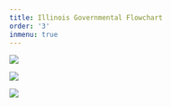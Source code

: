 ```yaml
---
title: Illinois Governmental Flowchart
order: '3'
inmenu: true
---
```

![](/img/flowchart.png)

![](/img/screen-shot-2018-11-20-at-9.18.00-pm.png)

![](/img/screen-shot-2018-11-20-at-9.11.32-pm.png)
